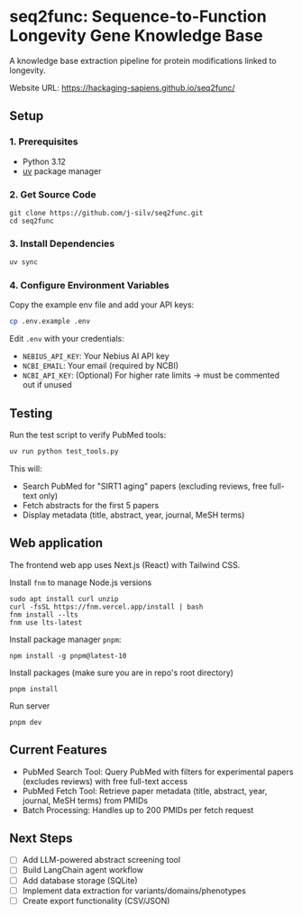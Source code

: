 # seq2func: Sequence-to-Function Longevity Gene Knowledge Base

A knowledge base extraction pipeline for protein modifications linked to longevity.

Website URL: https://hackaging-sapiens.github.io/seq2func/

## Setup

### 1. Prerequisites
- Python 3.12
- [uv](https://github.com/astral-sh/uv) package manager


### 2. Get Source Code

```
git clone https://github.com/j-silv/seq2func.git
cd seq2func
```

### 3. Install Dependencies

```bash
uv sync
```

### 4. Configure Environment Variables
Copy the example env file and add your API keys:
```bash
cp .env.example .env
```

Edit `.env` with your credentials:
- `NEBIUS_API_KEY`: Your Nebius AI API key
- `NCBI_EMAIL`: Your email (required by NCBI)
- `NCBI_API_KEY`: (Optional) For higher rate limits -> must be commented out if unused

## Testing

Run the test script to verify PubMed tools:
```bash
uv run python test_tools.py
```

This will:
- Search PubMed for "SIRT1 aging" papers (excluding reviews, free full-text only)
- Fetch abstracts for the first 5 papers
- Display metadata (title, abstract, year, journal, MeSH terms)

## Web application

The frontend web app uses Next.js (React) with Tailwind CSS.

Install `fnm` to manage Node.js versions

```
sudo apt install curl unzip
curl -fsSL https://fnm.vercel.app/install | bash
fnm install --lts
fnm use lts-latest
```

Install package manager `pnpm`:

```
npm install -g pnpm@latest-10
```

Install packages (make sure you are in repo's root directory)

```
pnpm install
```

Run server

```
pnpm dev
```

## Current Features

- PubMed Search Tool: Query PubMed with filters for experimental papers (excludes reviews) with free full-text access
- PubMed Fetch Tool: Retrieve paper metadata (title, abstract, year, journal, MeSH terms) from PMIDs
- Batch Processing: Handles up to 200 PMIDs per fetch request

## Next Steps

- [ ] Add LLM-powered abstract screening tool
- [ ] Build LangChain agent workflow
- [ ] Add database storage (SQLite)
- [ ] Implement data extraction for variants/domains/phenotypes
- [ ] Create export functionality (CSV/JSON)